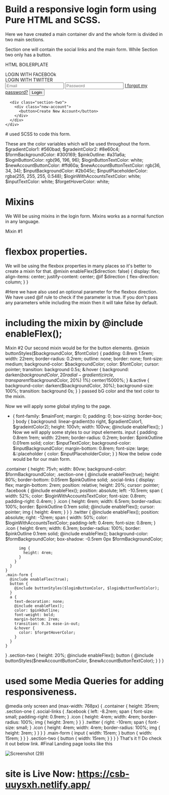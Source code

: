 # Build a responsive login form using Pure HTML and SCSS.

Here we have created a main container div and the whole form is divided in two main sections.

Section one will contain the social links and the main form. While Section two only has a button.

HTML BOILERPLATE 

<!DOCTYPE html>
<html lang="en">
  <head>
    <meta charset="UTF-8" />
    <meta http-equiv="X-UA-Compatible" content="IE=edge" />
    <meta name="viewport" content="width=device-width, initial-scale=1.0" />
    <link rel="stylesheet" href="index.css" />
    <title>Login Signup Form</title>
  </head>
  <body>
    <div class="container">
      <div class="section-one">
        <div class="social-links">
          <div class="facebook">
            <span> LOGIN WITH FACEBOOk </span>
            <div class="icon">
              <img src="./assets/facebookLogo.svg" alt="" />
            </div>
          </div>
          <div class="twitter">
            <div class="icon">
              <img src="./assets/twitterLogo.svg" alt="" srcset="" />
            </div>
            <span> LOGIN WITH TWITTER </span>
          </div>
        </div>
        <div class="main-form">
          <input type="email" name="email" placeholder="Email" />
          <input type="password" name="password" placeholder="Password" />
          <a href="#">I forgot my password?</a>
          <button>Login</button>
        </div>
      </div>

      <div class="section-two">
        <div class="new-account">
          <button>Create New Account</button>
        </div>
      </div>
    </div>
  </body>
</html>
# used SCSS to code this form.

These are the color variables which will be used throughout the form.
$gradientColor1: #560bad;
$gradeintColor2: #8e60c4;
$formBackgroundColor: #300169;
$pinkOutline: #a31a6a;
$loginButtonColor: rgb(96, 196, 96);
$loginButtonTextColor: white;
$newAccountButtonColor: #ffd60a;
$newAccountButtonTextColor: rgb(36, 34, 34);
$inputBackgroundColor: #2b045c;
$inputPlaceholderColor: rgba(255, 255, 255, 0.548);
$loginWithAccountsTextColor: white;
$inputTextColor: white;
$forgetHoverColor: white;

# Mixins

We Will be using mixins in the login form. Mixins works as a normal function in any language.

Mixin #1
# flexbox properties. 

We will be using the flexbox properties in many places so it's better to create a mixin for that.
@mixin enableFlex($direction: false) {
  display: flex;
  align-items: center;
  justify-content: center;
  @if $direction {
    flex-direction: column;
  }
}

#Here we have also used an optional parameter for the flexbox direction. We have used @if rule to check if the parameter is true. If you don't pass any parameters while including the mixin then it will take false by default.

# including the mixin by @include enableFlex();

Mixin #2
Our second mixin would be for the button elements.
@mixin buttonStyles($backgroundColor, $fontColor) {
  padding: 0.8rem 1.5rem;
  width: 22rem;
  border-radius: 0.2rem;
  outline: none;
  border: none;
  font-size: medium;
  background-color: $backgroundColor;
  color: $fontColor;
  cursor: pointer;
  transition: background 0.5s;
  &:hover {
    background: darken($backgroundColor, 20%)
      radial-gradient(circle, transparent 1%, darken($backgroundColor, 20%) 1%)
      center/15000%;
  }
  &:active {
    background-color: darken($backgroundColor, 30%);
    background-size: 100%;
    transition: background 0s;
  }
}
 passed bG color and the text color to the mixin.

Now we will apply some global styling to the page.
* {
  font-family: $mainFont;
  margin: 0;
  padding: 0;
  box-sizing: border-box;
}
body {
  background: linear-gradient(to right, $gradientColor1, $gradeintColor2);
  height: 100vh;
  width: 100vw;
  @include enableFlex();
}
Now we will apply some styles to our input elements.
input {
  padding: 0.8rem 1rem;
  width: 22rem;
  border-radius: 0.2rem;
  border: $pinkOutline 0.01rem solid;
  color: $inputTextColor;
  background-color: $inputBackgroundColor;
  margin-bottom: 0.8rem;
  font-size: large;
  &::placeholder {
    color: $inputPlaceholderColor;
  }
}
Now the below code would be for our main form.

.container {
  height: 75vh;
  width: 80vw;
  background-color: $formBackgroundColor;
  .section-one {
    @include enableFlex(true);
    height: 80%;
    border-bottom: 0.05rem $pinkOutline solid;
    .social-links {
      display: flex;
      margin-bottom: 2rem;
      position: relative;
      height: 20%;
      cursor: pointer;
      .facebook {
        @include enableFlex();
        position: absolute;
        left: -10.5rem;
        span {
          width: 52%;
          color: $loginWithAccountsTextColor;
          font-size: 0.8rem;
          padding-right: 0.4rem;
        }
        .icon {
          height: 6rem;
          width: 6.5rem;
          border-radius: 100%;
          border: $pinkOutline 0.1rem solid;
          @include enableFlex();
          cursor: pointer;
          img {
            height: 4rem;
          }
        }
      }
      .twitter {
        @include enableFlex();
        position: absolute;
        right: -12rem;
        span {
          width: 50%;
          color: $loginWithAccountsTextColor;
          padding-left: 0.4rem;
          font-size: 0.8rem;
        }
        .icon {
          height: 6rem;
          width: 6.3rem;
          border-radius: 100%;
          border: $pinkOutline 0.1rem solid;
          @include enableFlex();
          background-color: $formBackgroundColor;
          box-shadow: -0.5rem 0px $formBackgroundColor;

          img {
            height: 4rem;
          }
        }
      }
    }
    .main-form {
      @include enableFlex(true);
      button {
        @include buttonStyles($loginButtonColor, $loginButtonTextColor);
      }
      a {
        text-decoration: none;
        @include enableFlex();
        color: $pinkOutline;
        font-weight: bold;
        margin-bottom: 2rem;
        transition: 0.3s ease-in-out;
        &:hover {
          color: $forgetHoverColor;
        }
      }
    }
  }
  .section-two {
    height: 20%;
    @include enableFlex();
    button {
      @include buttonStyles($newAccountButtonColor, $newAccountButtonTextColor);
    }
  }
}


# used some Media Queries for adding responsiveness.

@media only screen and (max-width: 768px) {
  .container {
    height: 35rem;
    .section-one {
      .social-links {
        .facebook {
          left: -8.2rem;
          span {
            font-size: small;
            padding-right: 0.9rem;
          }
          .icon {
            height: 4rem;
            width: 4rem;
            border-radius: 100%;
            img {
              height: 3rem;
            }
          }
        }
        .twitter {
          right: -10rem;
          span {
            font-size: small;
          }
          .icon {
            height: 4rem;
            width: 4rem;
            border-radius: 100%;
            img {
              height: 3rem;
            }
          }
        }
      }
      .main-form {
        input {
          width: 15rem;
        }
        button {
          width: 15rem;
        }
      }
    }
    .section-two {
      button {
        width: 15rem;
      }
    }
  }
}
That's it !! Do check it out below link.
#Final Landing page looks like this

![Screenshot (29)](https://user-images.githubusercontent.com/93249038/212607375-f5d06fe9-c7b8-489d-b98a-e3c1861fe48c.png)

# site is Live Now: https://csb-uuysxh.netlify.app/
